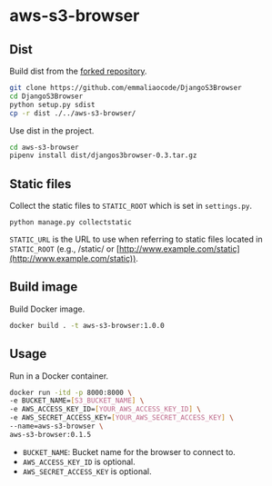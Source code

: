 # aws-s3-browser

## Dist
Build dist from the [forked repository](https://github.com/emmaliaocode/DjangoS3Browser).
```bash
git clone https://github.com/emmaliaocode/DjangoS3Browser
cd DjangoS3Browser
python setup.py sdist
cp -r dist ./../aws-s3-browser/
```
Use dist in the project.
```bash
cd aws-s3-browser
pipenv install dist/djangos3browser-0.3.tar.gz
```

## Static files
Collect the static files to `STATIC_ROOT` which is set in `settings.py`.
```
python manage.py collectstatic
```
`STATIC_URL` is the URL to use when referring to static files located in `STATIC_ROOT` (e.g., /static/ or [http://www.example.com/static](http://www.example.com/static)).

## Build image
Build Docker image.
```bash
docker build . -t aws-s3-browser:1.0.0
```

## Usage
Run in a Docker container.
```bash
docker run -itd -p 8000:8000 \
-e BUCKET_NAME=[S3_BUCKET_NAME] \
-e AWS_ACCESS_KEY_ID=[YOUR_AWS_ACCESS_KEY_ID] \
-e AWS_SECRET_ACCESS_KEY=[YOUR_AWS_SECRET_ACCESS_KEY] \
--name=aws-s3-browser \
aws-s3-browser:0.1.5
```
- `BUCKET_NAME`: Bucket name for the browser to connect to.
- `AWS_ACCESS_KEY_ID` is optional.
- `AWS_SECRET_ACCESS_KEY` is optional.
